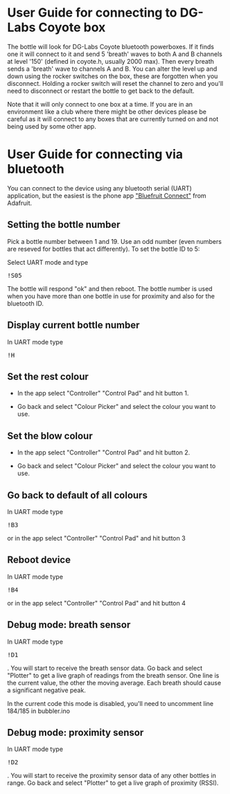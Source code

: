 # User Guide for connecting to DG-Labs Coyote box

The bottle will look for DG-Labs Coyote bluetooth powerboxes. If it
finds one it will connect to it and send 5 'breath' waves to both A
and B channels at level '150' (defined in coyote.h, usually 2000
max). Then every breath sends a 'breath' wave to channels A and B. You
can alter the level up and down using the rocker switches on the box,
these are forgotten when you disconnect.  Holding a rocker switch will
reset the channel to zero and you'll need to disconnect or restart the
bottle to get back to the default.

Note that it will only connect to one box at a time. If you are in an
environment like a club where there might be other devices please be
careful as it will connect to any boxes that are currently turned on and
not being used by some other app.

# User Guide for connecting via bluetooth

You can connect to the device using any bluetooth serial (UART) application, but the easiest is the phone app ["Bluefruit Connect"](https://learn.adafruit.com/bluefruit-le-connect) from Adafruit.

## Setting the bottle number

Pick a bottle number between 1 and 19. Use an odd number (even numbers are reseved for bottles that act differently). To set the bottle ID to 5:

Select UART mode and type <pre>!S05</pre>

The bottle will respond "ok" and then reboot.  The bottle number is used when you have more than one bottle in use for proximity and also for the bluetooth ID.

## Display current bottle number

In UART mode type <pre>!H</pre>

## Set the rest colour

* In the app select "Controller" "Control Pad" and hit button 1.

* Go back and select "Colour Picker" and select the colour you want to use.

## Set the blow colour

* In the app select "Controller" "Control Pad" and hit button 2.

* Go back and select "Colour Picker" and select the colour you want to use.

## Go back to default of all colours

In UART mode type <pre>!B3</pre> or in the app select "Controller" "Control Pad" and hit button 3

## Reboot device

In UART mode type <pre>!B4</pre> or in the app select "Controller" "Control Pad" and hit button 4

## Debug mode: breath sensor

In UART mode type <pre>!D1</pre>.  You will start to receive the breath sensor data.  Go back and select "Plotter" to get a live graph of readings from the breath sensor. One line is the current value, the other the moving average. Each breath should cause a significant negative peak.

In the current code this mode is disabled, you'll need to uncomment line 184/185 in bubbler.ino

## Debug mode: proximity sensor

In UART mode type <pre>!D2</pre>.  You will start to receive the proximity sensor data of any other bottles in range.  Go back and select "Plotter" to get a live graph of proximity (RSSI).
